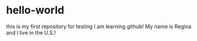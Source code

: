 # hello-world
this is my first repository for testing
I am learning github! My name is Regina and I live in the U.S.!
